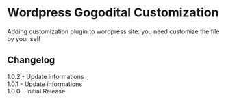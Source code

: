 Wordpress Gogodital Customization
==============================

Adding customization plugin to wordpress site: you need customize the file by your self

## Changelog

1.0.2 - Update informations   
1.0.1 - Update informations    
1.0.0 - Initial Release
